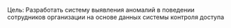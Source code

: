 Цель: Разработать систему выявления аномалий в поведении сотрудников организации на основе данных системы контроля доступа